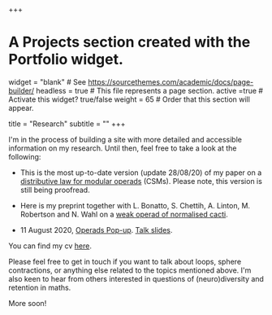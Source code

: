 +++
# A Projects section created with the Portfolio widget.
widget = "blank"  # See https://sourcethemes.com/academic/docs/page-builder/
headless = true  # This file represents a page section.
active =true  # Activate this widget? true/false
weight = 65  # Order that this section will appear.

title = "Research"
subtitle = ""
+++


 I'm in the process of building a site with more detailed and accessible information on my research. 
Until then, feel free to take a look at the following:

- This is the most up-to-date version (update 28/08/20) of my paper on a [distributive law for modular operads](files/2020_08_28ModOp.pdf) (CSMs).  Please note, this version is still being proofread.

- Here is my preprint together with L. Bonatto, S. Chettih, A. Linton, M. Robertson and N. Wahl on a [weak operad of normalised cacti](files/InfinityCacti-arXiv-version1c.pdf). 

- 11 August 2020, [Operads Pop-up](http://operads.com/). [Talk slides](files/Operads_popup.pdf).


You can find my cv [here](files/cv.pdf). 

Please feel free to get in touch if you want to talk about loops, sphere contractions, or anything else related to the topics mentioned above. I'm also keen to hear from others interested in questions of (neuro)diversity and retention in maths. 
<!-- I'm always curious to know about any work on feedback loops, recursion, fixed points. -->

More soon!

